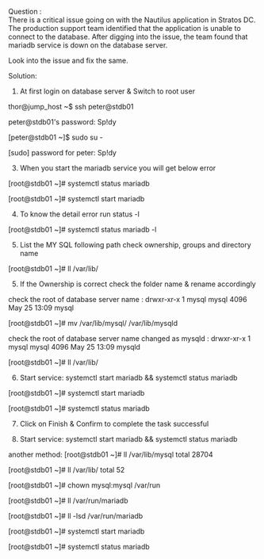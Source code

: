 

Question :   
There is a critical issue going on with the Nautilus application in Stratos DC. The production support team identified that the application is unable to connect to the database. After digging into the issue, the team found that mariadb service is down on the database server.

Look into the issue and fix the same.


Solution:  
1. At first login on database server  &  Switch to  root user 


thor@jump_host ~$ ssh peter@stdb01

peter@stdb01's password: Sp!dy

[peter@stdb01 ~]$ sudo su -
 
[sudo] password for peter: Sp!dy

3. When you start the mariadb service you will get below error 

[root@stdb01 ~]# systemctl status mariadb

[root@stdb01 ~]# systemctl start  mariadb


4. To know the detail error run status -l 

[root@stdb01 ~]# systemctl status mariadb -l

5. List the  MY SQL following path check ownership, groups and directory name

[root@stdb01 ~]# ll  /var/lib/


5. If the Ownership is correct check the folder name & rename accordingly


check the root of database server name :
drwxr-xr-x 1 mysql mysql 4096 May 25 13:09 mysql

[root@stdb01 ~]# mv /var/lib/mysql/ /var/lib/mysqld

check the root of database server name changed as mysqld :
drwxr-xr-x 1 mysql mysql 4096 May 25 13:09 mysqld

[root@stdb01 ~]# ll /var/lib/

6. Start service: systemctl start  mariadb &&  systemctl status  mariadb

[root@stdb01 ~]# systemctl start mariadb

[root@stdb01 ~]# systemctl status  mariadb

7. Click on Finish & Confirm to complete the task successful










6. Start service: systemctl start  mariadb &&  systemctl status  mariadb


another method:
[root@stdb01 ~]# ll  /var/lib/mysql
total 28704

[root@stdb01 ~]# ll  /var/lib/
total 52

[root@stdb01 ~]# chown mysql:mysql /var/run


[root@stdb01 ~]# ll /var/run/mariadb

[root@stdb01 ~]# ll -lsd /var/run/mariadb



[root@stdb01 ~]# systemctl start  mariadb 

[root@stdb01 ~]# systemctl status  mariadb
